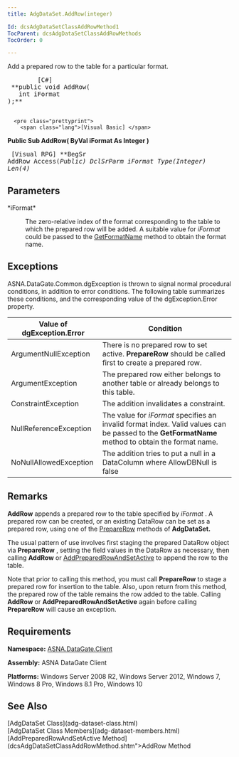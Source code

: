 ```yaml
---
title: AdgDataSet.AddRow(integer)

Id: dcsAdgDataSetClassAddRowMethod1
TocParent: dcsAdgDataSetClassAddRowMethods
TocOrder: 0

---
```


Add a prepared row to the table for a particular format.
<pre class="prettyprint">
        <span class="lang">[C#]</span>
 **public void AddRow(
   int iFormat
);** 
      </pre>
      <pre class="prettyprint">
        <span class="lang">[Visual Basic] </span>
 **Public Sub AddRow(
   ByVal iFormat As Integer
)** 
      </pre>
      <pre class="prettyprint">
        <span class="lang">[Visual RPG]</span>
 **BegSr AddRow Access(*Public)
   DclSrParm iFormat Type(*Integer) Len(4)** 
      </pre>

## Parameters

<dl>
        <dt>
 *iFormat* 
        </dt>
        <dd>

The zero-relative index of the format corresponding to the table to which the prepared row will be added. A suitable value for *iFormat* could be passed to the [GetFormatName](adg-dataset-class-get-format-name-method.html) method to obtain the format name.
</dd>
</dl>

## Exceptions

ASNA.DataGate.Common.dgException is thrown to signal normal procedural conditions, in addition to error conditions. The following table summarizes these conditions, and the corresponding value of the dgException.Error property.
<br />



| Value of dgException.Error | Condition |
| ---- | ---- |
| ArgumentNullException | There is no prepared row to set active. **PrepareRow** should be called first to create a prepared row. |
| ArgumentException | The prepared row either belongs to another table or already belongs to this table. |
| ConstraintException | The addition invalidates a constraint. |
| NullReferenceException | The value for *iFormat* specifies an invalid format index. Valid values can be passed to the **GetFormatName** method to obtain the format name. |
| NoNullAllowedException | The addition tries to put a null in a DataColumn where AllowDBNull is false |



## Remarks

<span> **AddRow** </span> appends a prepared row to the table specified by *<span>i</span><span>Format</span>* . A prepared row can be created, or an existing DataRow can be set as a prepared row, using one of the [PrepareRow](adg-dataset-class-prepare-row-method-main.html) methods of **AdgDataSet.** 

The usual pattern of use involves first staging the prepared DataRow object via <span> **PrepareRow** </span>, setting the field values in the DataRow as necessary, then calling <span> **AddRow** </span> or [AddPreparedRowAndSetActive](adg-dataset-class-add-prepared-row-and-set-active-method.html) to append the row to the table.

<span>Note</span> that prior to calling this method, you must call <span> **PrepareRow** </span> to stage a prepared row for insertion to the table. Also, upon return from this method, the prepared row of the table remains the row added to the table. Calling **AddRow** or <span> **AddPreparedRowAndSetActive** </span> again before calling <span> **PrepareRow** </span> will cause an exception.
## Requirements

**Namespace:** [ASNA.DataGate.Client](datagate-client-namespace.html) 

**Assembly:** ASNA DataGate Client

**Platforms:** Windows Server 2008 R2, Windows Server 2012, Windows 7, Windows 8 Pro, Windows 8.1 Pro, Windows 10
## See Also

<dl />
      <span>
        [AdgDataSet Class](adg-dataset-class.html)
        <br />
        [AdgDataSet Class Members](adg-dataset-members.html)
        <br />
        [AddPreparedRowAndSetActive 
						Method](dcsAdgDataSetClassAddRowMethod.shtm">AddRow Method</a>
        <br />
        <a href="dcsAdgDataSetClassAddPreparedRowAndSetActiveMethod.html)
        <br />
        [GetFormatName Method](adg-dataset-class-get-format-name-method.html)
        <br />
        [PrepareRow Method](adg-dataset-class-prepare-row-method2.html)
      </span>
      <br />
      [ASNA.DataGate.Client Namespace](datagate-client-namespace.html)

